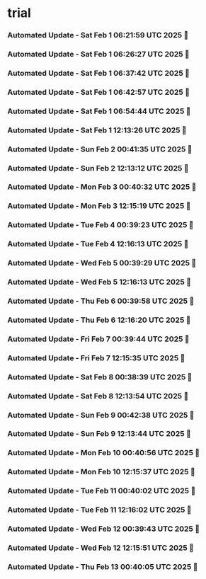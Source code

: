 # trial

### Automated Update - Sat Feb  1 06:21:59 UTC 2025 🚀


### Automated Update - Sat Feb  1 06:26:27 UTC 2025 🚀


### Automated Update - Sat Feb  1 06:37:42 UTC 2025 🚀


### Automated Update - Sat Feb  1 06:42:57 UTC 2025 🚀


### Automated Update - Sat Feb  1 06:54:44 UTC 2025 🚀


### Automated Update - Sat Feb  1 12:13:26 UTC 2025 🚀


### Automated Update - Sun Feb  2 00:41:35 UTC 2025 🚀


### Automated Update - Sun Feb  2 12:13:12 UTC 2025 🚀


### Automated Update - Mon Feb  3 00:40:32 UTC 2025 🚀


### Automated Update - Mon Feb  3 12:15:19 UTC 2025 🚀


### Automated Update - Tue Feb  4 00:39:23 UTC 2025 🚀


### Automated Update - Tue Feb  4 12:16:13 UTC 2025 🚀


### Automated Update - Wed Feb  5 00:39:29 UTC 2025 🚀


### Automated Update - Wed Feb  5 12:16:13 UTC 2025 🚀


### Automated Update - Thu Feb  6 00:39:58 UTC 2025 🚀


### Automated Update - Thu Feb  6 12:16:20 UTC 2025 🚀


### Automated Update - Fri Feb  7 00:39:44 UTC 2025 🚀


### Automated Update - Fri Feb  7 12:15:35 UTC 2025 🚀


### Automated Update - Sat Feb  8 00:38:39 UTC 2025 🚀


### Automated Update - Sat Feb  8 12:13:54 UTC 2025 🚀


### Automated Update - Sun Feb  9 00:42:38 UTC 2025 🚀


### Automated Update - Sun Feb  9 12:13:44 UTC 2025 🚀


### Automated Update - Mon Feb 10 00:40:56 UTC 2025 🚀


### Automated Update - Mon Feb 10 12:15:37 UTC 2025 🚀


### Automated Update - Tue Feb 11 00:40:02 UTC 2025 🚀


### Automated Update - Tue Feb 11 12:16:02 UTC 2025 🚀


### Automated Update - Wed Feb 12 00:39:43 UTC 2025 🚀


### Automated Update - Wed Feb 12 12:15:51 UTC 2025 🚀


### Automated Update - Thu Feb 13 00:40:05 UTC 2025 🚀
